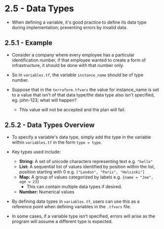 # 2.5 - Data Types

- When defining a variable, it's good practice to define its data type during implementation; preventing errors by invalid data.

## 2.5.1 - Example

- Consider a company where every employee has a particular identification number, if that employee wanted to create a form of infrastructure, it should be done with that number
only.
- So in `variables.tf`, the variable `instance_name` should be of type number.

- Suppose that in the `terraform.tfvars` the value for instance_name is set to a value that isn't of that data type/the data type also isn't specified, eg. john-123; what will happen?
  - This value will not be accepted and the plan will fail.

## 2.5.2 - Data Types Overview

- To specify a variable's data type, simply add the type in the variable within `variables.tf` in the form `type = type`.
- Key types used include:
  - **String:** A set of unicode characters representing text e.g. `"hello"`
  - **List:** A sequential list of values identified by position within the list, position starting with 0 e.g. `["London", "Paris", "Helsinki"]`
  - **Map:** A group of values categorized by labels e.g. `{name = "Joe", age = 23}`
    - This can contain multiple data types if desired.
  - **Number:** Numerical values

- By defining data types in `variables.tf`, users can use this as a reference point when defining variables in the `.tfvars` file.
- In some cases, if a variable type isn't specified, errors will arise as the program will assume a different type is expected.
